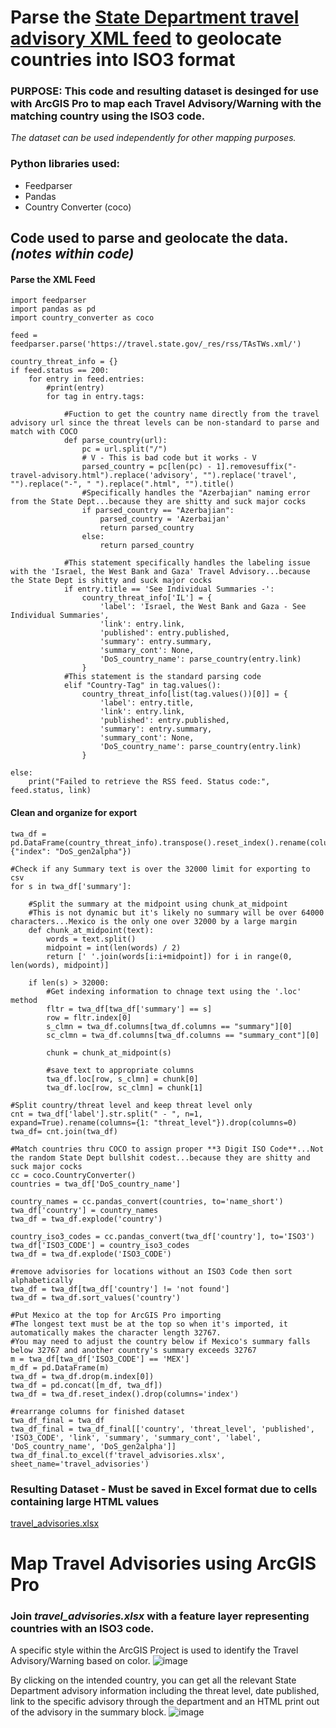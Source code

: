 # Parse the [State Department travel advisory XML feed](https://travel.state.gov/_res/rss/TAsTWs.xml/) to geolocate countries into ISO3 format
### PURPOSE: This code and resulting dataset is desinged for use with ArcGIS Pro to map each Travel Advisory/Warning with the matching country using the ISO3 code.
*The dataset can be used independently for other mapping purposes.*
### Python libraries used:
- Feedparser
- Pandas
- Country Converter (coco)

## Code used to parse and geolocate the data. _(notes within code)_
#### Parse the XML Feed
~~~
import feedparser
import pandas as pd
import country_converter as coco

feed = feedparser.parse('https://travel.state.gov/_res/rss/TAsTWs.xml/')

country_threat_info = {}
if feed.status == 200:    
    for entry in feed.entries:
        #print(entry)
        for tag in entry.tags:
                
            #Fuction to get the country name directly from the travel advisory url since the threat levels can be non-standard to parse and match with COCO
            def parse_country(url):
                pc = url.split("/")
                # V - This is bad code but it works - V
                parsed_country = pc[len(pc) - 1].removesuffix("-travel-advisory.html").replace('advisory', "").replace('travel', "").replace("-", " ").replace(".html", "").title()
                #Specifically handles the "Azerbajian" naming error from the State Dept...because they are shitty and suck major cocks
                if parsed_country == "Azerbajian":
                    parsed_country = 'Azerbaijan'
                    return parsed_country
                else:
                    return parsed_country
            
            #This statement specifically handles the labeling issue with the 'Israel, the West Bank and Gaza' Travel Advisory...because the State Dept is shitty and suck major cocks
            if entry.title == 'See Individual Summaries -':
                country_threat_info['IL'] = {
                    'label': 'Israel, the West Bank and Gaza - See Individual Summaries',
                    'link': entry.link,
                    'published': entry.published,
                    'summary': entry.summary,
                    'summary_cont': None,
                    'DoS_country_name': parse_country(entry.link)
                }
            #This statement is the standard parsing code
            elif "Country-Tag" in tag.values():
                country_threat_info[list(tag.values())[0]] = {
                    'label': entry.title,
                    'link': entry.link,
                    'published': entry.published,
                    'summary': entry.summary,
                    'summary_cont': None,
                    'DoS_country_name': parse_country(entry.link)
                }

else:
    print("Failed to retrieve the RSS feed. Status code:", feed.status, link)
~~~
#### Clean and organize for export
~~~
twa_df = pd.DataFrame(country_threat_info).transpose().reset_index().rename(columns={"index": "DoS_gen2alpha"})

#Check if any Summary text is over the 32000 limit for exporting to csv
for s in twa_df['summary']:
    
    #Split the summary at the midpoint using chunk_at_midpoint
    #This is not dynamic but it's likely no summary will be over 64000 characters...Mexico is the only one over 32000 by a large margin
    def chunk_at_midpoint(text):
        words = text.split()
        midpoint = int(len(words) / 2)
        return [' '.join(words[i:i+midpoint]) for i in range(0, len(words), midpoint)]
        
    if len(s) > 32000:
        #Get indexing information to chnage text using the '.loc' method 
        fltr = twa_df[twa_df['summary'] == s]
        row = fltr.index[0]
        s_clmn = twa_df.columns[twa_df.columns == "summary"][0]
        sc_clmn = twa_df.columns[twa_df.columns == "summary_cont"][0]
        
        chunk = chunk_at_midpoint(s)

        #save text to appropriate columns
        twa_df.loc[row, s_clmn] = chunk[0]
        twa_df.loc[row, sc_clmn] = chunk[1]

#Split country/threat level and keep threat level only
cnt = twa_df['label'].str.split(" - ", n=1, expand=True).rename(columns={1: "threat_level"}).drop(columns=0)
twa_df= cnt.join(twa_df)

#Match countries thru COCO to assign proper **3 Digit ISO Code**...Not the random State Dept bullshit codest...because they are shitty and suck major cocks
cc = coco.CountryConverter()
countries = twa_df['DoS_country_name']

country_names = cc.pandas_convert(countries, to='name_short')
twa_df['country'] = country_names
twa_df = twa_df.explode('country')

country_iso3_codes = cc.pandas_convert(twa_df['country'], to='ISO3')
twa_df['ISO3_CODE'] = country_iso3_codes
twa_df = twa_df.explode('ISO3_CODE')

#remove advisories for locations without an ISO3 Code then sort alphabetically
twa_df = twa_df[twa_df['country'] != 'not found']
twa_df = twa_df.sort_values('country')

#Put Mexico at the top for ArcGIS Pro importing
#The longest text must be at the top so when it's imported, it automatically makes the character length 32767.
#You may need to adjust the country below if Mexico's summary falls below 32767 and another country's summary exceeds 32767
m = twa_df[twa_df['ISO3_CODE'] == 'MEX']
m_df = pd.DataFrame(m)
twa_df = twa_df.drop(m.index[0])
twa_df = pd.concat([m_df, twa_df])
twa_df = twa_df.reset_index().drop(columns='index')

#rearrange columns for finished dataset
twa_df_final = twa_df
twa_df_final = twa_df_final[['country', 'threat_level', 'published', 'ISO3_CODE', 'link', 'summary', 'summary_cont', 'label', 'DoS_country_name', 'DoS_gen2alpha']]
twa_df_final.to_excel(f'travel_advisories.xlsx', sheet_name='travel_advisories')
~~~
### Resulting Dataset - Must be saved in Excel format due to cells containing large HTML values
[travel_advisories.xlsx](travel_advisories.xlsx)

# Map Travel Advisories using ArcGIS Pro
### Join _travel_advisories.xlsx_ with a feature layer representing countries with an ISO3 code.
A specific style within the ArcGIS Project is used to identify the Travel Advisory/Warning based on color.
![image](https://github.com/user-attachments/assets/1af846e4-bb66-4d10-a8bf-505c7c423dd5)

By clicking on the intended country, you can get all the relevant State Department advisory information including the threat level, date published, link to the specific advisory through the department and an HTML print out of the advisory in the summary block.
![image](https://github.com/user-attachments/assets/25d637d1-52da-4274-bb85-2e9355a6457b)
